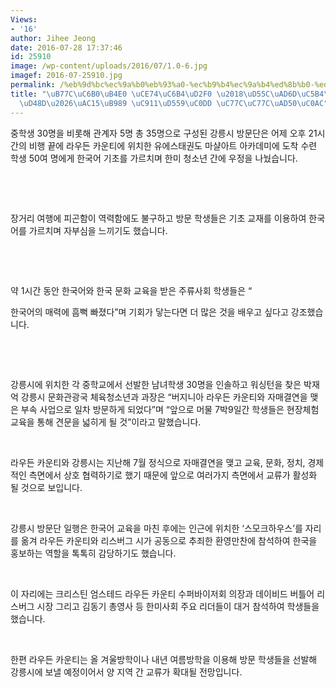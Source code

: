 ```yaml
---
Views:
- '16'
author: Jihee Jeong
date: 2016-07-28 17:37:46
id: 25910
image: /wp-content/uploads/2016/07/1.0-6.jpg
imagef: 2016-07-25910.jpg
permalink: /%eb%9d%bc%ec%9a%b0%eb%93%a0-%ec%b9%b4%ec%9a%b4%ed%8b%b0-%ed%95%9c%ea%b5%ad%ec%96%b4-%ec%97%b4%ed%92%8d%ea%b0%95%eb%a6%89-%ec%a4%91%ed%95%99%ec%83%9d-%ec%9d%bc%ec%9d%bc/
title: "\uB77C\uC6B0\uB4E0 \uCE74\uC6B4\uD2F0 \u2018\uD55C\uAD6D\uC5B4\u2019 \uC5F4\
  \uD48D\u2026\uAC15\uB989 \uC911\uD559\uC0DD \uC77C\uC77C\uAD50\uC0AC"
---
```


중학생 30명을 비롯해 관계자 5명 총 35명으로 구성된 강릉시 방문단은 어제 오후 21시간의 비행 끝에 라우든 카운티에 위치한 유에스태권도 마샬아트 아카데미에 도착 수련 학생 50여 명에게 한국어 기초를 가르치며 한미 청소년 간에 우정을 나눴습니다.

&nbsp;

&nbsp;

장거리 여행에 피곤함이 역력함에도 불구하고 방문 학생들은 기초 교재를 이용하여 한국어를 가르치며 자부심을 느끼기도 했습니다.

&nbsp;

&nbsp;

약 1시간 동안 한국어와 한국 문화 교육을 받은 주류사회 학생들은 “
  
한국어의 매력에 흠뻑 빠졌다”며 기회가 닿는다면 더 많은 것을 배우고 싶다고 강조했습니다.

&nbsp;

&nbsp;

강릉시에 위치한 각 중학교에서 선발한 남녀학생 30명을 인솔하고 워싱턴을 찾은 박재억 강릉시 문화관광국 체육청소년과 과장은 “버지니아 라우든 카운티와 자매결연을 맺은 부속 사업으로 일차 방문하게 되었다”며 “앞으로 머물 7박9일간 학생들은 현장체험 교육을 통해 견문을 넓히게 될 것”이라고 말했습니다.

&nbsp;

라우든 카운티와 강릉시는 지난해 7월 정식으로 자매결연을 맺고 교육, 문화, 정치, 경제적인 측면에서 상호 협력하기로 했기 때문에 앞으로 여러가지 측면에서 교류가 활성화 될 것으로 보입니다.

&nbsp;

강릉시 방문단 일행은 한국어 교육을 마친 후에는 인근에 위치한 ‘스모크하우스’를 자리를 옮겨 라우든 카운티와 리스버그 시가 공동으로 추죄한 환영만찬에 참석하여 한국을 홍보하는 역할을 톡톡히 감당하기도 했습니다.

&nbsp;

이 자리에는 크리스틴 엄스테드 라우든 카운티 수퍼바이저회 의장과 데이비드 버틀어 리스버그 시장 그리고 김동기 총영사 등 한미사회 주요 리더들이 대거 참석하여 학생들을 했습니다.

&nbsp;

한편 라우든 카운티는 올 겨울방학이나 내년 여름방학을 이용해 방문 학생들을 선발해 강릉시에 보낼 예정이어서 양 지역 간 교류가 확대될 전망입니다.